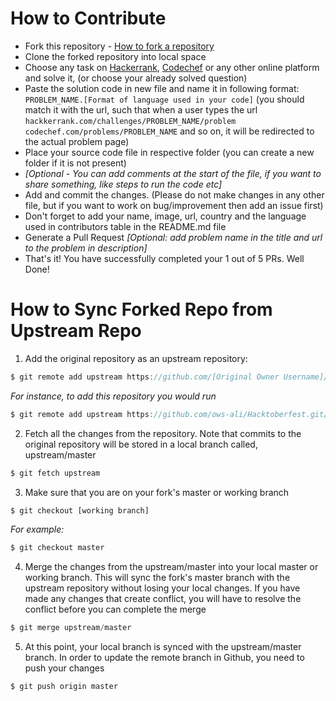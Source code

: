 # How to Contribute


- Fork this repository - [How to fork a repository](https://services.github.com/on-demand/intro-to-github/create-pull-request)
- Clone the forked repository into local space
- Choose any task on [Hackerrank](https://www.hackerrank.com/), [Codechef](https://www.codechef.com/) or any other online platform and solve it, (or choose your already solved question)
- Paste the solution code in new file and name it in following format:
`PROBLEM_NAME.[Format of language used in your code]`
(you should match it with the url, such that when a user types the url `hackkerrank.com/challenges/PROBLEM_NAME/problem codechef.com/problems/PROBLEM_NAME` and so on, it will be redirected to the actual problem page)
- Place your source code file in respective folder (you can create a new folder if it is not present)
- *[Optional - You can add comments at the start of the file, if you want to share something, like steps to run the code etc]*
- Add and commit the changes. (Please do not make changes in any other file, but if you want to work on bug/improvement then add an issue first)
- Don't forget to add your name, image, url, country and the language used in contributors table in the README.md file
- Generate a Pull Request *[Optional: add problem name in the title and url to the problem in description]*
- That's it! You have successfully completed your 1 out of 5 PRs. Well Done!


# How to Sync Forked Repo from Upstream Repo


1. Add the original repository as an upstream repository:
```javascript
$ git remote add upstream https://github.com/[Original Owner Username]/[Original Repository].git
```

   *For instance, to add this repository you would run*
```javascript
$ git remote add upstream https://github.com/ows-ali/Hacktoberfest.git/
```

2. Fetch all the changes from the repository. Note that commits to the original repository will be stored in a local branch called, upstream/master
```javascript
$ git fetch upstream
```

3. Make sure that you are on your fork's master or working branch
```javascript
$ git checkout [working branch]
```

   *For example:*
```javascript
$ git checkout master
```

4. Merge the changes from the upstream/master into  your local master or working branch. This will sync the fork's master branch with the upstream repository without losing your local changes. If you have made any changes that create conflict, you will have to resolve the conflict before you can complete the merge
```javascript
$ git merge upstream/master
```

5. At this point, your local branch is synced with the upstream/master branch. In order to update the remote branch in Github, you need to push your changes
```javascript
$ git push origin master
```
